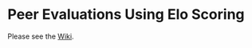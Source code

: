 # Peer Evaluations Using Elo Scoring

Please see the <a href = 'https://github.com/iankloo/elo_django/wiki'>Wiki</a>.
